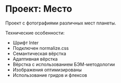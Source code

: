 # Проект: Место

Проект с фотографиями различных мест планеты.

Технические особенности:
* Шрифт Inter
* Подключен normalize.css
* Семантическая вёрстка
* Адаптивная вёрстка
* Вёрстка с использованием БЭМ-методологии
* Изображения оптимизированы
* Использование гридов и флексов


